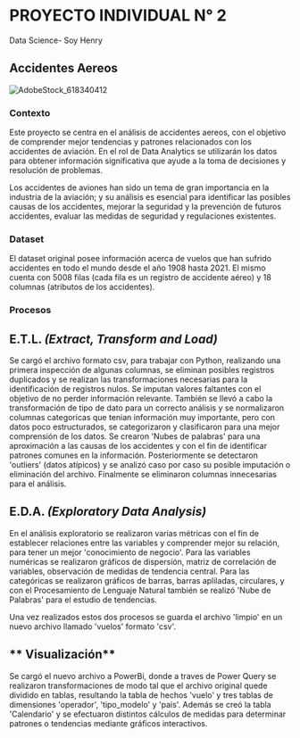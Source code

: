 # PROYECTO INDIVIDUAL N° 2
Data Science- Soy Henry

## Accidentes Aereos

![AdobeStock_618340412](https://github.com/ACGomezW/PI_2_DataAnalysis/assets/135540204/6ab1898d-6f21-4d1b-81b9-08ff4d37441a)


### Contexto

Este proyecto se centra en el análisis de accidentes aereos, con el objetivo de comprender mejor tendencias y patrones relacionados con los accidentes de aviación. 
En el rol de Data Analytics se utilizarán los datos para obtener información significativa que ayude a la toma de decisiones y resolución de problemas.

Los accidentes de aviones han sido un tema de gran importancia en la industria de la aviación; y su análisis es esencial para identificar las posibles causas de los accidentes, mejorar la seguridad y la prevención de futuros accidentes, evaluar las medidas de seguridad y regulaciones existentes.

### Dataset

El dataset original posee información acerca de vuelos que han sufrido accidentes en todo el mundo desde el año 1908 hasta 2021. El mismo cuenta con 5008 filas (cada fila es un registro de accidente aéreo) y 18 columnas (atributos de los accidentes).

### Procesos

## **E.T.L.** *(Extract, Transform and Load)*

Se cargó el archivo formato csv, para trabajar con Python, realizando una primera inspección de algunas columnas, se eliminan posibles registros duplicados y se realizan las transformaciones necesarias para la identificación de registros nulos. Se imputan valores faltantes con el objetivo de no perder información relevante. También se llevó a cabo la transformación de tipo de dato para un correcto análisis y se normalizaron columnas categoricas que tenian información muy importante, pero con datos poco estructurados, se categorizaron y clasificaron para una mejor comprensión de los datos. 
Se crearon 'Nubes de palabras' para una aproximación a las causas de los accidentes y con el fin de identificar patrones comunes en la información. Posteriormente se detectaron 'outliers' (datos atípicos) y se analizó caso por caso su posible imputación o eliminación del archivo. Finalmente se eliminaron columnas innecesarias para el análisis.

## **E.D.A.** *(Exploratory Data Analysis)*

En el análisis exploratorio se realizaron varias métricas con el fin de establecer relaciones entre las variables y comprender mejor su relación, para tener un mejor 'conocimiento de negocio'. Para las variables numéricas se realizaron gráficos de dispersión, matriz de correlación de variables, observación de medidas de tendencia central. Para las categóricas se realizaron gráficos de barras, barras apliladas, circulares, y con el Procesamiento de Lenguaje Natural también se realizó 'Nube de Palabras' para el estudio de tendencias. 


Una vez realizados estos dos procesos se guarda el archivo 'limpio' en un nuevo archivo llamado 'vuelos' formato 'csv'.

## ** Visualización**

Se cargó el nuevo archivo a PowerBi, donde a traves de Power Query se realizaron transformaciones de modo tal que el archivo original quede dividido en tablas, resultando la tabla de hechos 'vuelo' y tres tablas de dimensiones 'operador', 'tipo_modelo' y 'pais'. Además se creó la tabla 'Calendario' y se efectuaron distintos cálculos de medidas para determinar patrones o tendencias mediante gráficos interactivos. 


